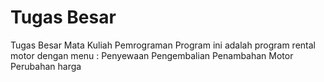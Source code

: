 # Tugas Besar

Tugas Besar Mata Kuliah Pemrograman
Program ini adalah program rental motor dengan menu :
       Penyewaan
       Pengembalian
       Penambahan Motor
       Perubahan harga
